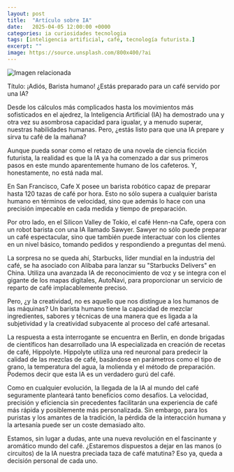 ```yaml
---
layout: post
title:  "Artículo sobre IA"
date:   2025-04-05 12:00:00 +0000
categories: ia curiosidades tecnologia
tags: [inteligencia artificial, café, tecnología futurista.]
excerpt: ""
image: https://source.unsplash.com/800x400/?ai
---
```


![Imagen relacionada](https://source.unsplash.com/800x400/?ai)

Título: ¡Adiós, Barista humano! ¿Estás preparado para un café servido por una IA?

Desde los cálculos más complicados hasta los movimientos más sofisticados en el ajedrez, la Inteligencia Artificial (IA) ha demostrado una y otra vez su asombrosa capacidad para igualar, y a menudo superar, nuestras habilidades humanas. Pero, ¿estás listo para que una IA prepare y sirva tu café de la mañana?

Aunque pueda sonar como el retazo de una novela de ciencia ficción futurista, la realidad es que la IA ya ha comenzado a dar sus primeros pasos en este mundo aparentemente humano de los cafeteros. Y, honestamente, no está nada mal.

En San Francisco, Cafe X posee un barista robótico capaz de preparar hasta 120 tazas de café por hora. Esto no sólo supera a cualquier barista humano en términos de velocidad, sino que además lo hace con una precisión impecable en cada medida y tiempo de preparación.

Por otro lado, en el Silicon Valley de Tokio, el café Henn-na Cafe, opera con un robot barista con una IA llamado Sawyer. Sawyer no sólo puede preparar un café espectacular, sino que también puede interactuar con los clientes en un nivel básico, tomando pedidos y respondiendo a preguntas del menú.

La sorpresa no se queda ahí, Starbucks, líder mundial en la industria del café, se ha asociado con Alibaba para lanzar su "Starbucks Delivers" en China. Utiliza una avanzada IA de reconocimiento de voz y se integra con el gigante de los mapas digitales, AutoNavi, para proporcionar un servicio de reparto de café implacablemente preciso.

Pero, ¿y la creatividad, no es aquello que nos distingue a los humanos de las máquinas? Un barista humano tiene la capacidad de mezclar ingredientes, sabores y técnicas de una manera que es ligada a la subjetividad y la creatividad subyacente al proceso del café artesanal.

La respuesta a esta interrogante se encuentra en Berlin, en donde brigadas de científicos han desarrollado una IA especializada en creación de recetas de café, Hippolyte. Hippolyte utiliza una red neuronal para predecir la calidad de las mezclas de café, basándose en parámetros como el tipo de grano, la temperatura del agua, la molienda y el método de preparación. Podemos decir que esta IA es un verdadero gurú del café.

Como en cualquier evolución, la llegada de la IA al mundo del café seguramente planteará tanto beneficios como desafíos. La velocidad, precisión y eficiencia sin precedentes facilitarán una experiencia de café más rápida y posiblemente más personalizada. Sin embargo, para los puristas y los amantes de la tradición, la pérdida de la interacción humana y la artesanía puede ser un coste demasiado alto.

Estamos, sin lugar a dudas, ante una nueva revolución en el fascinante y aromático mundo del café. ¿Estaremos dispuestos a dejar en las manos (o circuitos) de la IA nuestra preciada taza de café matutina? Eso ya, queda a decisión personal de cada uno.
